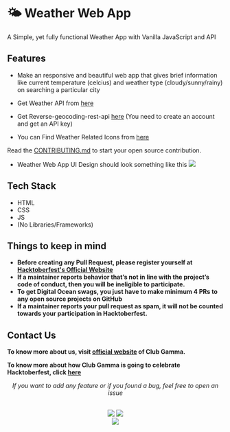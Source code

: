 # 🌤 Weather Web App

A Simple, yet fully functional Weather App with Vanilla JavaScript and API

## Features


- Make an responsive and beautiful web app that gives brief information like current temperature (celcius) and weather type (cloudy/sunny/rainy) on searching a particular city
- Get Weather API from [here](https://home.openweathermap.org/users/sign_up)
- Get Reverse-geocoding-rest-api [here](https://www.mapmyindia.com/api/advanced-maps/doc/reverse-geocoding-api#/Reverse%20Geocode%20API)
  (You need to create an account and get an API key)

- You can Find Weather Related Icons from [here](https://www.flaticon.com/free-icons/weather-app)

Read the [CONTRIBUTING.md](https://github.com/clubgamma/Weather-Web-App/blob/main/CONTRIBUTING.md) to start your open source contribution.

- Weather Web App UI Design should look something like this
  <img src="https://cdn.dribbble.com/users/117472/screenshots/2298243/010-day_weatherwidget.jpg?compress=1&resize=800x600">

## Tech Stack

- HTML
- CSS
- JS
- (No Libraries/Frameworks)

## Things to keep in mind

- **Before creating any Pull Request, please register yourself at [Hacktoberfest's Official Website](https://hacktoberfest.digitalocean.com/)**
- **If a maintainer reports behavior that’s not in line with the project’s code of conduct, then you will be ineligible to participate.**
- **To get Digital Ocean swags, you just have to make minimum 4 PRs to any open source projects on GitHub**
- **If a maintainer reports your pull request as spam, it will not be counted towards your participation in Hacktoberfest.**

## Contact Us

**To know more about us, visit [official website](https://clubgamma.github.io/) of Club Gamma.**

**To know more about how Club Gamma is going to celebrate Hacktoberfest, click [here](https://clubgamma.github.io/hacktoberfest2021/)**

<div align="center">  
<i>If you want to add any feature or if you found a bug, feel free to open an issue</i><br><br>

![](https://img.shields.io/badge/Star-If_Liked-%23FF0000.svg?&style=flat&logoColor=white&color=white)
![](https://img.shields.io/badge/Fork-If_you_found_interesting-%23FF0000.svg?&style=flat&logoColor=white&color=white)<br>
<a href="https://github.com/clubgamma/Tic-Tac-Toe-Game/issues/new"><img src="https://img.shields.io/badge/Query-Ask_Us_Anything-blue"/></a><br>
<br>

</div>
